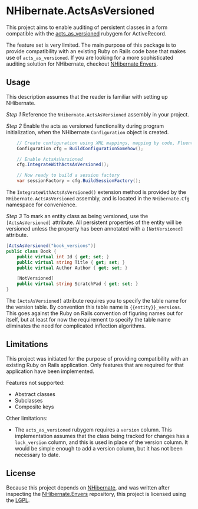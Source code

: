# NHibernate.ActsAsVersioned

This project aims to enable auditing of persistent classes in a form compatible with
the [acts_as_versioned](https://github.com/technoweenie/acts_as_versioned) rubygem for ActiveRecord.

The feature set is very limited. The main purpose of this package is to provide compatibility
with an existing Ruby on Rails code base that makes use of `acts_as_versioned`. If you are 
looking for a more sophisticated auditing solution for NHibernate, checkout 
[NHibernate Envers](https://github.com/nhibernate/nhibernate-envers).

## Usage

This description assumes that the reader is familiar with setting up NHibernate.

*Step 1* Reference the `NHibernate.ActsAsVersioned` assembly in your project.

*Step 2* Enable the acts as versioned functionality during program initialization, when the NHibernate `Configuration`
object is created.

```C#
	// Create configuration using XML mappings, mapping by code, Fluent NHibernate, etc
	Configuration cfg = BuildConfigurationSomehow();

	// Enable ActsAsVersioned
	cfg.IntegrateWithActsAsVersioned();

	// Now ready to build a session factory
	var sessionFactory = cfg.BuildSessionFactory();
```

The `IntegrateWithActsAsVersioned()` extension method is provided by the `NHibernate.ActsAsVersioned` assembly,
and is located in the `NHibernate.Cfg` namespace for convenience.

*Step 3* To mark an entity class as being versioned, use the `[ActsAsVersioned]` attribute. All persistent properties
of the entity will be versioned unless the property has been annotated with a `[NotVersioned]` attribute.

```C#
[ActsAsVersioned("book_versions")]
public class Book {
	public virtual int Id { get; set; }
	public virtual string Title { get; set; }
	public virtual Author Author { get; set; }

	[NotVersioned]
	public virtual string ScratchPad { get; set; }
}
```

The `[ActsAsVersioned]` attribute requires you to specify the table name for the version table. By convention
this table name is `{{entity}}_versions`. This goes against the Ruby on Rails convention of figuring names out
for itself, but at least for now the requirement to specify the table name eliminates the need for complicated
inflection algorithms.

## Limitations

This project was initiated for the purpose of providing compatibility with an existing Ruby
on Rails application. Only features that are required for that application have been implemented.

Features not supported:

- Abstract classes
- Subclasses
- Composite keys

Other limitations:

- The `acts_as_versioned` rubygem requires a `version` column. This implementation assumes that the
  class being tracked for changes has a `lock_version` column, and this is used in place of the version column.
  It would be simple enough to add a version column, but it has not been necessary to date.

## License

Because this project depends on [NHibernate](https://github.com/nhibernate/nhibernate-core), and was
written after inspecting the [NHibernate.Envers](https://github.com/nhibernate/nhibernate-envers) 
repository, this project is licensed using the [LGPL](LICENSE.txt).
